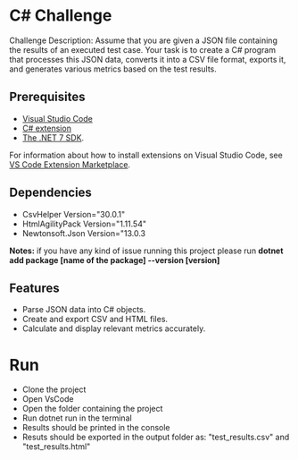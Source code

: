 # C# Challenge

Challenge Description: Assume that you are given a JSON file containing the results of an executed test case. Your task is to create a C# program that processes this JSON data, converts it into a CSV file format, exports it, and generates various metrics based on the test results.

## Prerequisites
- [Visual Studio Code](https://code.visualstudio.com)
- [C# extension](https://marketplace.visualstudio.com/items?itemName=ms-dotnettools.csharp)
- [The .NET 7 SDK](https://dotnet.microsoft.com/en-us/download/dotnet/7.0).

For information about how to install extensions on Visual Studio Code, see [VS Code Extension Marketplace](https://code.visualstudio.com/docs/editor/extension-marketplace).

## Dependencies
- CsvHelper Version="30.0.1"
- HtmlAgilityPack Version="1.11.54"
- Newtonsoft.Json Version="13.0.3

**Notes:** if you have any kind of issue running this project please run **dotnet add package [name of the package] --version [version]**

## Features

- Parse JSON data into C# objects.
- Create and export CSV and HTML files.
- Calculate and display relevant metrics accurately.
  
# Run
- Clone the project
- Open VsCode
- Open the folder containing the project
- Run dotnet run in the terminal
- Results should be printed in the console
- Resuts should be exported in the output folder as: "test_results.csv" and "test_results.html"




